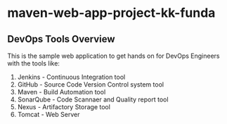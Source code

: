 # maven-web-app-project-kk-funda
## DevOps Tools Overview
This is the sample web application to get hands on for DevOps Engineers with the tools like: 
1. Jenkins      -      Continuous Integration tool
2. GitHub       -      Source Code Version Control system tool
3. Maven        -      Build Automation tool
4. SonarQube    -      Code Scannaer and Quality report tool
5. Nexus        -      Artifactory Storage tool
6. Tomcat       -      Web Server




